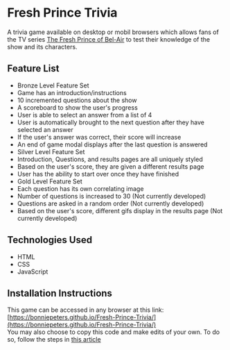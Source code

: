 # Fresh Prince Trivia  
A trivia game available on desktop or mobil browsers which allows fans of the TV series [The Fresh Prince of Bel-Air](https://www.imdb.com/title/tt0098800/) to test their knowledge of the show and its characters. 
 

## Feature List  
* Bronze Level Feature Set
 * Game has an introduction/instructions
 * 10 incremented questions about the show
 * A scoreboard to show the user's progress
 * User is able to select an answer from a list of 4
 * User is automatically brought to the next question after they have selected an answer
 * If the user's answer was correct, their score will increase
 * An end of game modal displays after the last question is answered
* Silver Level Feature Set
 * Introduction, Questions, and results pages are all uniquely styled
 * Based on the user's score, they are given a different results page
 * User has the ability to start over once they have finished
* Gold Level Feature Set
 * Each question has its own correlating image
 * Number of questions is increased to 30 (Not currently developed)
 * Questions are asked in a random order (Not currently developed)
 * Based on the user's score, different gifs display in the results page (Not currently developed)

## Technologies Used
* HTML
* CSS
* JavaScript  

## Installation Instructions
This game can be accessed in any browser at this link: [https://bonniepeters.github.io/Fresh-Prince-Trivia/](https://bonniepeters.github.io/Fresh-Prince-Trivia/)  
You may also choose to copy this code and make edits of your own. To do so, follow the steps in [this article](https://help.github.com/en/articles/fork-a-repo)
